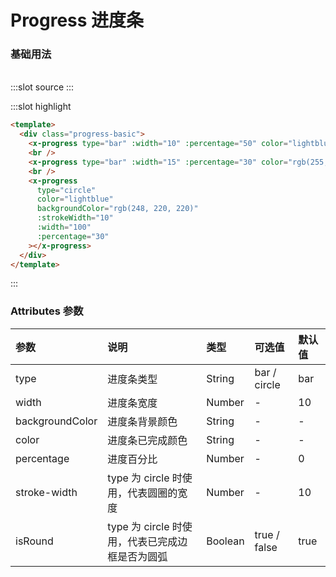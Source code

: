 # Progress 进度条

### 基础用法

<br/>

<demo-block>
:::slot source
<progress-basic></progress-basic>
:::

:::slot highlight

```html
<template>
  <div class="progress-basic">
    <x-progress type="bar" :width="10" :percentage="50" color="lightblue"></x-progress>
    <br />
    <x-progress type="bar" :width="15" :percentage="30" color="rgb(255, 193, 7)"></x-progress>
    <br />
    <x-progress
      type="circle"
      color="lightblue"
      backgroundColor="rgb(248, 220, 220)"
      :strokeWidth="10"
      :width="100"
      :percentage="30"
    ></x-progress>
  </div>
</template>
```

:::
</demo-block>

### Attributes 参数

| 参数            | 说明                                            | 类型    | 可选值       | 默认值 |
| :-------------- | :---------------------------------------------- | :------ | :----------- | :----- |
| type            | 进度条类型                                      | String  | bar / circle | bar    |
| width           | 进度条宽度                                      | Number  | -            | 10     |
| backgroundColor | 进度条背景颜色                                  | String  | -            | -      |
| color           | 进度条已完成颜色                                | String  | -            | -      |
| percentage      | 进度百分比                                      | Number  | -            | 0      |
| stroke-width    | type 为 circle 时使用，代表圆圈的宽度           | Number  | -            | 10     |
| isRound         | type 为 circle 时使用，代表已完成边框是否为圆弧 | Boolean | true / false | true   |
